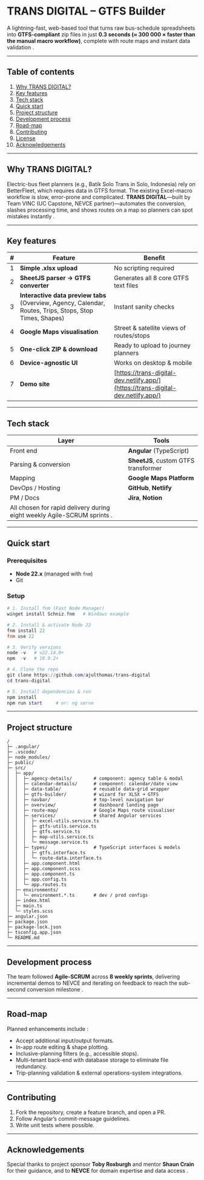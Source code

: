 # TRANS DIGITAL – GTFS Builder

A lightning-fast, web-based tool that turns raw bus-schedule spreadsheets into **GTFS-compliant** zip files in just **0.3 seconds (≈ 300 000 × faster than the manual macro workflow)**, complete with route maps and instant data validation .

---

## Table of contents

1. [Why TRANS DIGITAL?](#why-trans-digital)
2. [Key features](#key-features)
3. [Tech stack](#tech-stack)
4. [Quick start](#quick-start)
5. [Project structure](#project-structure)
6. [Development process](#development-process)
7. [Road-map](#road-map)
8. [Contributing](#contributing)
9. [License](#license)
10. [Acknowledgements](#acknowledgements)

---

## Why TRANS DIGITAL?

Electric-bus fleet planners (e.g., Batik Solo Trans in Solo, Indonesia) rely on BetterFleet, which requires data in GTFS format. The existing Excel-macro workflow is slow, error-prone and complicated. **TRANS DIGITAL**—built by Team VINC (UC Capstone, NEVCE partner)—automates the conversion, slashes processing time, and shows routes on a map so planners can spot mistakes instantly .

---

## Key features

| #   | Feature                                                                                                  | Benefit                                                                          |
| --- | -------------------------------------------------------------------------------------------------------- | -------------------------------------------------------------------------------- |
| 1   | **Simple .xlsx upload**                                                                                  | No scripting required                                                            |
| 2   | **SheetJS parser → GTFS converter**                                                                      | Generates all 8 core GTFS text files                                             |
| 3   | **Interactive data preview tabs** (Overview, Agency, Calendar, Routes, Trips, Stops, Stop Times, Shapes) | Instant sanity checks                                                            |
| 4   | **Google Maps visualisation**                                                                            | Street & satellite views of routes/stops                                         |
| 5   | **One-click ZIP & download**                                                                             | Ready to upload to journey planners                                              |
| 6   | **Device-agnostic UI**                                                                                   | Works on desktop & mobile                                                        |
| 7   | **Demo site**                                                                                            | [https://trans-digital-dev.netlify.app/](https://trans-digital-dev.netlify.app/) |

---

## Tech stack

| Layer                                                                   | Tools                                |
| ----------------------------------------------------------------------- | ------------------------------------ |
| Front end                                                               | **Angular** (TypeScript)             |
| Parsing & conversion                                                    | **SheetJS**, custom GTFS transformer |
| Mapping                                                                 | **Google Maps Platform**             |
| DevOps / Hosting                                                        | **GitHub**, **Netlify**              |
| PM / Docs                                                               | **Jira**, **Notion**                 |
| All chosen for rapid delivery during eight weekly Agile-SCRUM sprints . |                                      |

---

## Quick start

### Prerequisites

- **Node 22.x** (managed with `fnm`)&#x20;
- Git

### Setup

```powershell
# 1. Install fnm (Fast Node Manager)
winget install Schniz.fnm   # Windows example

# 2. Install & activate Node 22
fnm install 22
fnm use 22

# 3. Verify versions
node -v   # v22.14.0+
npm  -v   # 10.9.2+

# 4. Clone the repo
git clone https://github.com/ajulthomas/trans-digital
cd trans-digital

# 5. Install dependencies & run
npm install
npm run start     # or: ng serve
```

---

## Project structure

```
/
├─ .angular/
├─ .vscode/
├─ node_modules/
├─ public/
├─ src/
│  ├─ app/
│  │  ├─ agency-details/        # component: agency table & modal
│  │  ├─ calendar-details/      # component: calendar/date view
│  │  ├─ data-table/            # reusable data-grid wrapper
│  │  ├─ gtfs-builder/          # wizard for XLSX ➜ GTFS
│  │  ├─ navbar/                # top-level navigation bar
│  │  ├─ overview/              # dashboard landing page
│  │  ├─ route-map/             # Google Maps route visualiser
│  │  ├─ services/              # shared Angular services
│  │  │  ├─ excel-utils.service.ts
│  │  │  ├─ gtfs-utils.service.ts
│  │  │  ├─ gtfs.service.ts
│  │  │  ├─ map-utils.service.ts
│  │  │  └─ message.service.ts
│  │  ├─ types/                 # TypeScript interfaces & models
│  │  │  ├─ gtfs.interface.ts
│  │  │  └─ route-data.interface.ts
│  │  ├─ app.component.html
│  │  ├─ app.component.scss
│  │  ├─ app.component.ts
│  │  ├─ app.config.ts
│  │  └─ app.routes.ts
│  ├─ environments/
│  │  └─ environment.*.ts       # dev / prod configs
│  ├─ index.html
│  ├─ main.ts
│  └─ styles.scss
├─ angular.json
├─ package.json
├─ package-lock.json
├─ tsconfig.app.json
└─ README.md

```

---

## Development process

The team followed **Agile-SCRUM** across **8 weekly sprints**, delivering incremental demos to NEVCE and iterating on feedback to reach the sub-second conversion milestone .

---

## Road-map

Planned enhancements include :

- Accept additional input/output formats.
- In-app route editing & shape plotting.
- Inclusive-planning filters (e.g., accessible stops).
- Multi-tenant back-end with database storage to eliminate file redundancy.
- Trip-planning validation & external operations-system integrations.

---

## Contributing

1. Fork the repository, create a feature branch, and open a PR.
2. Follow Angular’s commit-message guidelines.
3. Write unit tests where possible.

---

## Acknowledgements

Special thanks to project sponsor **Toby Roxburgh** and mentor **Shaun Crain** for their guidance, and to **NEVCE** for domain expertise and data access .
